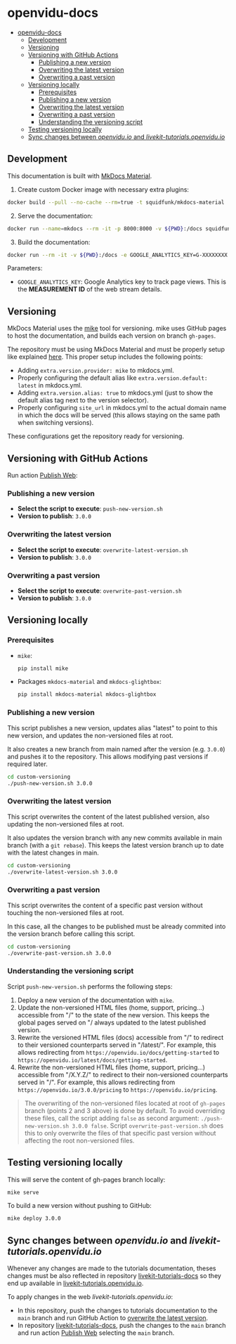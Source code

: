 # openvidu-docs

- [openvidu-docs](#openvidu-docs)
  - [Development](#development)
  - [Versioning](#versioning)
  - [Versioning with GitHub Actions](#versioning-with-github-actions)
    - [Publishing a new version](#publishing-a-new-version)
    - [Overwriting the latest version](#overwriting-the-latest-version)
    - [Overwriting a past version](#overwriting-a-past-version)
  - [Versioning locally](#versioning-locally)
    - [Prerequisites](#prerequisites)
    - [Publishing a new version](#publishing-a-new-version-1)
    - [Overwriting the latest version](#overwriting-the-latest-version-1)
    - [Overwriting a past version](#overwriting-a-past-version-1)
    - [Understanding the versioning script](#understanding-the-versioning-script)
  - [Testing versioning locally](#testing-versioning-locally)
  - [Sync changes between _openvidu.io_ and _livekit-tutorials.openvidu.io_](#sync-changes-between-openviduio-and-livekit-tutorialsopenviduio)

## Development

This documentation is built with [MkDocs Material](https://squidfunk.github.io/mkdocs-material/).

1. Create custom Docker image with necessary extra plugins:

```bash
docker build --pull --no-cache --rm=true -t squidfunk/mkdocs-material .
```

2. Serve the documentation:

```bash
docker run --name=mkdocs --rm -it -p 8000:8000 -v ${PWD}:/docs squidfunk/mkdocs-material
```

3. Build the documentation:

```bash
docker run --rm -it -v ${PWD}:/docs -e GOOGLE_ANALYTICS_KEY=G-XXXXXXXX squidfunk/mkdocs-material build
```

Parameters:

-   `GOOGLE_ANALYTICS_KEY`: Google Analytics key to track page views. This is the **MEASUREMENT ID** of the web stream details.

## Versioning

MkDocs Material uses the [mike](https://github.com/jimporter/mike) tool for versioning. mike uses GitHub pages to host the documentation, and builds each version on branch `gh-pages`.

The repository must be using MkDocs Material and must be properly setup like explained [here](https://squidfunk.github.io/mkdocs-material/setup/setting-up-versioning/). This proper setup includes the following points:

-   Adding `extra.version.provider: mike` to mkdocs.yml.
-   Properly configuring the default alias like `extra.version.default: latest` in mkdocs.yml.
-   Adding `extra.version.alias: true` to mkdocs.yml (just to show the default alias tag next to the version selector).
-   Properly configuring `site_url` in mkdocs.yml to the actual domain name in which the docs will be served (this allows staying on the same path when switching versions).

These configurations get the repository ready for versioning.

## Versioning with GitHub Actions

Run action [Publish Web](https://github.com/OpenVidu/openvidu.io/actions/workflows/publish-web.yaml):

### Publishing a new version

- **Select the script to execute**: `push-new-version.sh`
- **Version to publish**: `3.0.0`

### Overwriting the latest version

- **Select the script to execute**: `overwrite-latest-version.sh`
- **Version to publish**: `3.0.0`

### Overwriting a past version

- **Select the script to execute**: `overwrite-past-version.sh`
- **Version to publish**: `3.0.0`

## Versioning locally

### Prerequisites

- `mike`:

    ```bash
    pip install mike
    ```

- Packages `mkdocs-material` and `mkdocs-glightbox`:

    ```bash
    pip install mkdocs-material mkdocs-glightbox
    ```

### Publishing a new version

This script publishes a new version, updates alias "latest" to point to this new version, and updates the non-versioned files at root.

It also creates a new branch from main named after the version (e.g. `3.0.0`) and pushes it to the repository. This allows modifying past versions if required later.

```bash
cd custom-versioning
./push-new-version.sh 3.0.0
```

### Overwriting the latest version

This script overwrites the content of the latest published version, also updating the non-versioned files at root.

It also updates the version branch with any new commits available in main branch (with a `git rebase`). This keeps the latest version branch up to date with the latest changes in main.

```bash
cd custom-versioning
./overwrite-latest-version.sh 3.0.0
```

### Overwriting a past version

This script overwrites the content of a specific past version without touching the non-versioned files at root.

In this case, all the changes to be published must be already commited into the version branch before calling this script.

```bash
cd custom-versioning
./overwrite-past-version.sh 3.0.0
```

### Understanding the versioning script

Script `push-new-version.sh` performs the following steps:

1. Deploy a new version of the documentation with `mike`.
2. Update the non-versioned HTML files (home, support, pricing...) accessible from "/" to the state of the new version. This keeps the global pages served on "/ always updated to the latest published version.
3. Rewrite the versioned HTML files (docs) accessible from "/" to redirect to their versioned counterparts served in "/latest/". For example, this allows redirecting from `https://openvidu.io/docs/getting-started` to `https://openvidu.io/latest/docs/getting-started`.
4. Rewrite the non-versioned HTML files (home, support, pricing...) accessible from "/X.Y.Z/" to redirect to their non-versioned counterparts served in "/". For example, this allows redirecting from `https://openvidu.io/3.0.0/pricing` to `https://openvidu.io/pricing`.

> The overwriting of the non-versioned files located at root of `gh-pages` branch (points 2 and 3 above) is done by default. To avoid overriding these files, call the script adding `false` as second argument: `./push-new-version.sh 3.0.0 false`. Script `overwrite-past-version.sh` does this to only overwrite the files of that specific past version without affecting the root non-versioned files.

## Testing versioning locally

This will serve the content of gh-pages branch locally:

```bash
mike serve
```

To build a new version without pushing to GitHub:

```bash
mike deploy 3.0.0
```

## Sync changes between _openvidu.io_ and _livekit-tutorials.openvidu.io_

Whenever any changes are made to the tutorials documentation, theses changes must be also reflected in repository [livekit-tutorials-docs](https://github.com/OpenVidu/livekit-tutorials-docs) so they end up available in [livekit-tutorials.openvidu.io](https://livekit-tutorials.openvidu.io/).

To apply changes in the web *livekit-tutorials.openvidu.io*:

- In this repository, push the changes to tutorials documentation to the `main` branch and run GitHub Action to [overwrite the latest version](#overwriting-the-latest-version).
- In repository [livekit-tutorials-docs](https://github.com/OpenVidu/livekit-tutorials-docs), push the changes to the `main` branch and run action [Publish Web](https://github.com/OpenVidu/livekit-tutorials-docs/actions/workflows/publish-web.yaml) selecting the `main` branch.
